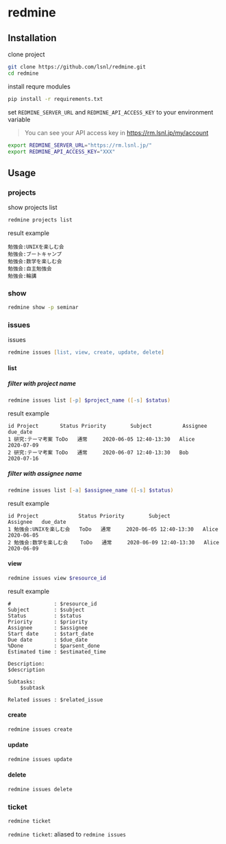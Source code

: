 # redmine

## Installation

clone project

```zsh
git clone https://github.com/lsnl/redmine.git
cd redmine
```

install requre modules

```zsh
pip install -r requirements.txt
```

set `REDMINE_SERVER_URL` and `REDMINE_API_ACCESS_KEY` to your environment variable

> You can see your API access key in https://rm.lsnl.jp/my/account

```zsh
export REDMINE_SERVER_URL="https://rm.lsnl.jp/"
export REDMINE_API_ACCESS_KEY="XXX"
```

## Usage

### projects

show projects list

```zsh
redmine projects list
```

result example

```
勉強会:UNIXを楽しむ会
勉強会:ブートキャンプ
勉強会:数学を楽しむ会
勉強会:自主勉強会
勉強会:輪講
```

### show

```zsh
redmine show -p seminar
```

### issues

issues

```zsh
redmine issues [list, view, create, update, delete]
```

#### list

##### filter with project name

```zsh
redmine issues list [-p] $project_name ([-s] $status)
```

result example

```
id Project       Status Priority        Subject          Assignee   due_date
1 研究:テーマ考案 ToDo   通常     2020-06-05 12:40-13:30   Alice     2020-07-09
2 研究:テーマ考案 ToDo   通常     2020-06-07 12:40-13:30   Bob       2020-07-16
```

##### filter with assignee name

```zsh
redmine issues list [-a] $assignee_name ([-s] $status)
```

result example

```
id Project             Status Priority        Subject          Assignee   due_date
1 勉強会:UNIXを楽しむ会   ToDo   通常     2020-06-05 12:40-13:30   Alice     2020-06-05
2 勉強会:数学を楽しむ会    ToDo   通常     2020-06-09 12:40-13:30   Alice     2020-06-09
```

#### view

```zsh
redmine issues view $resource_id
```

result example

```
#              : $resource_id
Subject        : $subject
Status         : $status
Priority       : $priority
Assignee       : $assignee
Start date     : $start_date
Due date       : $due_date
%Done          : $parsent_done
Estimated time : $estimated_time

Description:
$description

Subtasks:
    $subtask

Related issues : $related_issue
```

#### create

```zsh
redmine issues create
```

#### update

```zsh
redmine issues update
```

#### delete

```zsh
redmine issues delete
```

### ticket

```zsh
redmine ticket
```

`redmine ticket`: aliased to `redmine issues`

